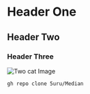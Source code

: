 # Header One
## Header Two
### Header Three

![Two cat Image](https://www.boredpanda.com/blog/wp-content/uploads/2018/04/5acb63d83493f__700-png.jpg)

```
gh repo clone 5uru/Median
```
